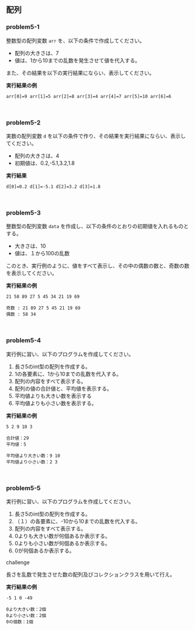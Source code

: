 ## 配列

### problem5-1

整数型の配列変数 `arr` を、以下の条件で作成してください。

- 配列の大きさは、7
- 値は、1から10までの乱数を発生させて値を代入する。

また、その結果を以下の実行結果にならい、表示してください。

**実行結果の例**

```
arr[0]=9 arr[1]=5 arr[2]=8 arr[3]=4 arr[4]=7 arr[5]=10 arr[6]=6
```

<br>

### problem5-2

実数の配列変数 `d` を以下の条件で作り、その結果を実行結果にならい、表示してください。

- 配列の大きさは、4
- 初期値は、0.2,-5.1,3.2,1.8

**実行結果**

```
d[0]=0.2 d[1]=-5.1 d[2]=3.2 d[3]=1.8
```

<br>

### problem5-3

整数型の配列変数 `data` を作成し、以下の条件のとおりの初期値を入れるものとする。

- 大きさは、10
- 値は、１から100の乱数

このとき、実行例のように、値をすべて表示し、その中の偶数の数と、奇数の数を表示してください。

**実行結果の例**

```
21 58 89 27 5 45 34 21 19 69

奇数 : 21 89 27 5 45 21 19 69
偶数 : 58 34
```

<br>

### problem5-4

実行例に習い、以下のプログラムを作成してください。

1. 長さ5のint型の配列を作成する。
1. 1の各要素に、1から10までの乱数を代入する。
1. 配列の内容をすべて表示する。
1. 配列の値の合計値と、平均値を表示する。
1. 平均値よりも大きい数を表示する
1. 平均値よりも小さい数を表示する。

**実行結果の例**

```
5 2 9 10 3

合計値：29
平均値：5

平均値より大きい数：9 10
平均値より小さい数：2 3
```

<br>

### problem5-5

実行例に習い、以下のプログラムを作成してください。

1. 長さ5のint型の配列を作成する。
1. （１）の各要素に、-10から10までの乱数を代入する。
1. 配列の内容をすべて表示する。
1. 0よりも大きい数が何個あるか表示する。
1. 0よりも小さい数が何個あるか表示する。
1. 0が何個あるか表示する。

challenge

長さを乱数で発生させた数の配列及びコレクションクラスを用いて行え。

**実行結果の例**

```
-5 1 0 -49

0より大きい数：2個
0より小さい数：2個
0の個数：1個
```

